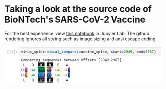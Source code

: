 # Taking a look at the source code of BioNTech's SARS-CoV-2 Vaccine

For the best experience, view [this notebook](./Vax.ipynb) in Jupyter Lab. The github rendering ignores all styling such as image sizing and ansi escape coding.

![img](./res/imgs/notebook_rendering.png)
